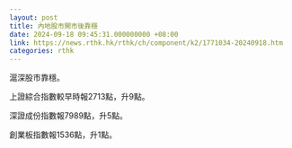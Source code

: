 ```yaml
---
layout: post
title: 內地股市開市後靠穩
date: 2024-09-18 09:45:31.000000000 +08:00
link: https://news.rthk.hk/rthk/ch/component/k2/1771034-20240918.htm
categories: rthk
---
```


滬深股市靠穩。

上證綜合指數較早時報2713點，升9點。

深證成份指數報7989點，升5點。

創業板指數報1536點，升1點。
